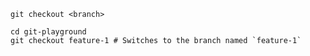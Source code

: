 ```shell
git checkout <branch>
```

```shell
cd git-playground
git checkout feature-1 # Switches to the branch named `feature-1`
```
